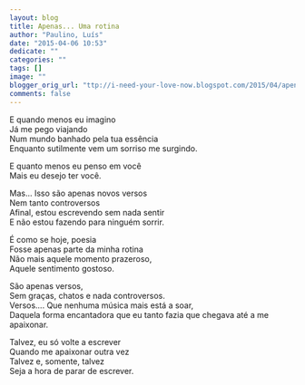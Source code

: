 ```yaml
---
layout: blog
title: Apenas... Uma rotina
author: "Paulino, Luís"
date: "2015-04-06 10:53"
dedicate: ""
categories: ""
tags: []
image: ""
blogger_orig_url: "ttp://i-need-your-love-now.blogspot.com/2015/04/apenas-uma-rotina.html"
comments: false
---
```


E quando menos eu imagino\
Já me pego viajando\
Num mundo banhado pela tua essência\
Enquanto sutilmente vem um sorriso me surgindo.

E quanto menos eu penso em você\
Mais eu desejo ter você.

Mas... Isso são apenas novos versos\
Nem tanto controversos\
Afinal, estou escrevendo sem nada sentir\
E não estou fazendo para ninguém sorrir.

É como se hoje, poesia\
Fosse apenas parte da minha rotina\
Não mais aquele momento prazeroso,\
Aquele sentimento gostoso.

São apenas versos,\
Sem graças, chatos e nada controversos.\
Versos.... Que nenhuma música mais está a soar,\
Daquela forma encantadora que eu tanto fazia que chegava até a me apaixonar.

Talvez, eu só volte a escrever\
Quando me apaixonar outra vez\
Talvez e, somente, talvez\
Seja a hora de parar de escrever.

